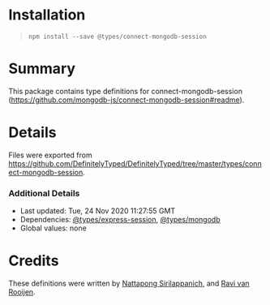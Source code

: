 # Installation
> `npm install --save @types/connect-mongodb-session`

# Summary
This package contains type definitions for connect-mongodb-session (https://github.com/mongodb-js/connect-mongodb-session#readme).

# Details
Files were exported from https://github.com/DefinitelyTyped/DefinitelyTyped/tree/master/types/connect-mongodb-session.

### Additional Details
 * Last updated: Tue, 24 Nov 2020 11:27:55 GMT
 * Dependencies: [@types/express-session](https://npmjs.com/package/@types/express-session), [@types/mongodb](https://npmjs.com/package/@types/mongodb)
 * Global values: none

# Credits
These definitions were written by [Nattapong Sirilappanich](https://github.com/NattapongSiri), and [Ravi van Rooijen](https://github.com/HoldYourWaffle).
